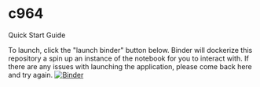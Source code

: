 # c964
Quick Start Guide

To launch, click the "launch binder" button below. Binder will dockerize this repository a spin up an instance of the notebook for you to interact with. If there are any issues with launching the application, please come back here and try again.
[![Binder](https://mybinder.org/badge_logo.svg)](https://mybinder.org/v2/gh/mdbailin/c964/HEAD)
